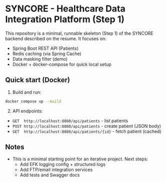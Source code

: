 # SYNCORE - Healthcare Data Integration Platform (Step 1)

This repository is a minimal, runnable skeleton (Step 1) of the SYNCORE backend described on the resume.
It focuses on:
- Spring Boot REST API (Patients)
- Redis caching (via Spring Cache)
- Data masking filter (demo)
- Docker + docker-compose for quick local setup

## Quick start (Docker)

1. Build and run:
```bash
docker compose up --build
```

2. API endpoints:
- `GET  http://localhost:8080/api/patients` - list patients
- `POST http://localhost:8080/api/patients` - create patient (JSON body)
- `GET  http://localhost:8080/api/patients/{id}` - fetch patient (cached)

## Notes
- This is a minimal starting point for an iterative project. Next steps:
  - Add EFK logging config + structured logs
  - Add FTP/email integration services
  - Add tests and Swagger docs


